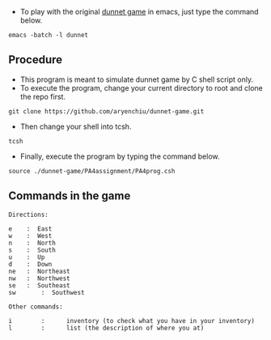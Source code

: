 * To play with the original [dunnet game](https://en.wikipedia.org/wiki/Dunnet_(video_game)) in emacs, just type the command below.
```shell=
emacs -batch -l dunnet
```
## Procedure
* This program is meant to simulate dunnet game by C shell script only.
* To execute the program, change your current directory to root and clone the repo first.
```shell=
git clone https://github.com/aryenchiu/dunnet-game.git
```
* Then change your shell into tcsh.
```shell=
tcsh
```
* Finally, execute the program by typing the command below.
```shell=
source ./dunnet-game/PA4assignment/PA4prog.csh
```

## Commands in the game

```
Directions:

e	 :	East
w	 :	West
n	 :	North
s	 :	South
u	 :	Up
d	 :	Down
ne	 :	Northeast
nw	 :	Northwest
se	 :	Southeast
sw       :	Southwest

Other commands:

i        :      inventory (to check what you have in your inventory)
l        :      list (the description of where you at)
```
